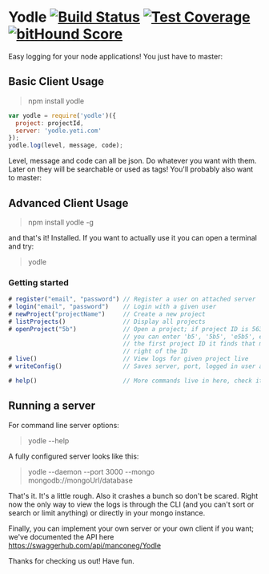 # Yodle [![Build Status](https://travis-ci.org/shovelandsandbox/yodle.svg)](https://travis-ci.org/shovelandsandbox/yodle) [![Test Coverage](https://codeclimate.com/github/shovelandsandbox/yodle/badges/coverage.svg)](https://codeclimate.com/github/shovelandsandbox/yodle/coverage) [![bitHound Score](https://www.bithound.io/github/shovelandsandbox/yodle/badges/score.svg)](https://www.bithound.io/github/shovelandsandbox/yodle)

Easy logging for your node applications! You just have to master:

## Basic Client Usage

> npm install yodle

```javascript
var yodle = require('yodle')({
  project: projectId,
  server: 'yodle.yeti.com'
});
yodle.log(level, message, code);
```

Level, message and code can all be json. Do whatever you want with them. Later on they will be searchable or used as tags! You'll probably also want to master:

## Advanced Client Usage

> npm install yodle -g

and that's it! Installed. If you want to actually use it you can open a terminal and try:

> yodle

### Getting started
```javascript
# register("email", "password") // Register a user on attached server
# login("email", "password")    // Login with a given user
# newProject("projectName")     // Create a new project
# listProjects()                // Display all projects
# openProject("5b")             // Open a project; if project ID is 563ce917a6d9a2a55166e5b5
                                // you can enter 'b5', '5b5', 'e5b5', etc and it will match
                                // the first project ID it finds that matches starting at the
                                // right of the ID
# live()                        // View logs for given project live
# writeConfig()                 // Saves server, port, logged in user and selected project

# help()                        // More commands live in here, check it out!
```

## Running a server

For command line server options:
> yodle --help

A fully configured server looks like this:
> yodle --daemon --port 3000 --mongo mongodb://mongoUrl/database

That's it. It's a little rough. Also it crashes a bunch so don't be scared. Right now the only way to view the logs is through the CLI (and you can't sort or search or limit anything) or directly in your mongo instance.

Finally, you can implement your own server or your own client if you want; we've documented the API here https://swaggerhub.com/api/manconeg/Yodle

Thanks for checking us out! Have fun.
